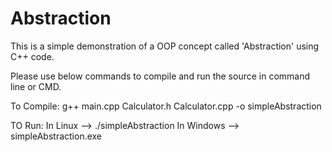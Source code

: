 # Abstraction
This is a simple demonstration of a OOP concept called 'Abstraction' using C++ code.

Please use below commands to compile and run the source in command line or CMD.

To Compile: g++ main.cpp Calculator.h Calculator.cpp -o simpleAbstraction

TO Run:
In Linux --> ./simpleAbstraction
In Windows --> simpleAbstraction.exe
